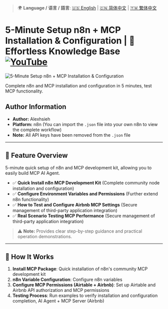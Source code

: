 > 🌍 **Language / 语言 / 語言**: [🇺🇸 English](./readme-en.md) | [🇨🇳 简体中文](./readme-cn.md) | [🇹🇼 繁体中文](./readme.md)

# 5-Minute Setup n8n + MCP Installation & Configuration | 🧠 Effortless Knowledge Base [![YouTube](https://img.shields.io/badge/Watch%20on-YouTube-red?logo=youtube)](https://youtu.be/pAWAwSCXxig)

![5-Minute Setup n8n + MCP Installation & Configuration](https://github.com/qwedsazxc78/ai-automation-n8n/blob/main/n8n/12-mcp-community-node/cover.png?raw=true)

Complete n8n and MCP installation and configuration in 5 minutes, test MCP functionality.

## Author Information

* **Author:** Alexhsieh
* **Platform:** n8n (You can import the `.json` file into your own n8n to view the complete workflow)
* **Note:** All API keys have been removed from the `.json` file

---

## 📌 Feature Overview

5-minute quick setup of n8n and MCP development kit, allowing you to easily build MCP AI Agent.

* ✅ **Quick Install n8n MCP Development Kit** (Complete community node installation and configuration)
* ✅ **Configure Environment Variables and Permissions** (Further extend n8n functionality)
* ✅ **How to Test and Configure Airbnb MCP Settings** (Secure management of third-party application integration)
* ✅ **Real Scenario Testing MCP Performance** (Secure management of third-party application integration)

> ⚠ **Note:** Provides clear step-by-step guidance and practical operation demonstrations.

---

## 🔧 How It Works

1. **Install MCP Package**: Quick installation of n8n's community MCP development kit
2. **n8n Variable Configuration**: Configure n8n variables
3. **Configure MCP Permissions (Airtable + Airbnb)**: Set up Airtable and Airbnb API authorization and MCP permissions
4. **Testing Process**: Run examples to verify installation and configuration completion, AI Agent + MCP Server (Airbnb)